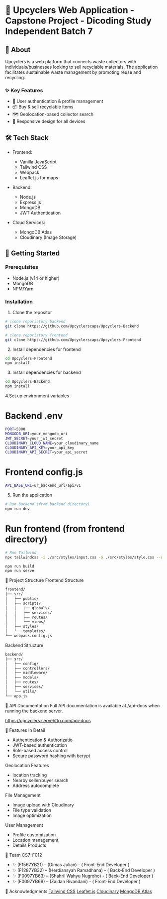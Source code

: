 # 🌱 Upcyclers Web Application - Capstone Project - Dicoding Study Independent Batch 7 

## 📖 About
Upcyclers is a web platform that connects waste collectors with individuals/businesses looking to sell recyclable materials. The application facilitates sustainable waste management by promoting reuse and recycling.

### ✨ Key Features
- 🔐 User authentication & profile management
- 📦 Buy & sell recyclable items
- 🗺️ Geolocation-based collector search
- 📱 Responsive design for all devices

## 🛠️ Tech Stack
- Frontend:
  - Vanilla JavaScript
  - Tailwind CSS
  - Webpack
  - Leaflet.js for maps
 
- Backend:
  - Node.js
  - Express.js
  - MongoDB
  - JWT Authentication
 
- Cloud Services:
  - MongoDB Atlas
  - Cloudinary (Image Storage)

## 🚀 Getting Started

### Prerequisites
- Node.js (v14 or higher)
- MongoDB
- NPM/Yarn

### Installation

1. Clone the repositor
```bash
# clone reporistory backend
git clone https://github.com/Upcyclerscaps/Upcyclers-Backend

# clone reporistory frontend
git clone https://github.com/Upcyclerscaps/Upcyclers-Frontend
```
2. Install dependencies for frontend
```bash
cd Upcyclers-Frontend
npm install
```

3. Install dependencies for backend
```bash
cd Upcyclers-Backend
npm install
```

4.Set up environment variables

# Backend .env
```bash
PORT=5000
MONGODB_URI=your_mongodb_uri
JWT_SECRET=your_jwt_secret
CLOUDINARY_CLOUD_NAME=your_cloudinary_name
CLOUDINARY_API_KEY=your_api_key
CLOUDINARY_API_SECRET=your_api_secret
```

# Frontend config.js
```bash
API_BASE_URL=ur_backend_url/api/v1
```

5. Run the application
```bash
# Run backend (from backend directory)
npm run dev
```

# Run frontend (from frontend directory)
```bash
# Run Tailwind
npx tailwindcss -i ./src/styles/input.css -o ./src/styles/style.css --watch

npm run build
npm run serve
```

📁 Project Structure
Frontend Structure
```bash
frontend/
├── src/
│   ├── public/
│   ├── scripts/
│   │   ├── globals/
│   │   ├── services/
│   │   ├── routes/
│   │   └── views/
│   ├── styles/
│   └── templates/
└── webpack.config.js
```
Backend Structure
```bash
backend/
├── src/
│   ├── config/
│   ├── controllers/
│   ├── middleware/
│   ├── models/
│   ├── routes/
│   ├── services/
│   └── utils/
└── app.js
```
🔑 API Documentation
Full API documentation is available at /api-docs when running the backend server.

https://upcyclers.servehttp.com/api-docs

🎯 Features In Detail
- Authentication & Authorizatio
- JWT-based authentication
- Role-based access control
- Secure password hashing with bcrypt

Geolocation Features
- location tracking
- Nearby seller/buyer search
- Address autocomplete

File Management
- Image upload with Cloudinary
- File type validation
- Image optimization

User Management
- Profile customization
- Location management
- Details Products

👥 Team CS7-F012
- ✨ (F1567YB21) – (Dimas Julian) - ( Front-End Developer )
- ✨ (F1287YB32) – (Herdiansyah Ramadhana) - ( Back-End Developer )
- ✨ (F0097YB63) – (Shahril Wahyu Nugroho) - ( Back-End Developer )
- ✨ (F0097YB69) – (Zaidan Rivandani) - ( Front-End Developer )

🙏 Acknowledgments
[Tailwind CSS](https://tailwindcss.com/docs/installation/using-postcss)
[Leaflet.js](https://leafletjs.com/examples/quick-start/)
[Cloudinary](https://cloudinary.com/documentation)
[MongoDB Atlas](https://www.mongodb.com/docs/atlas/)

